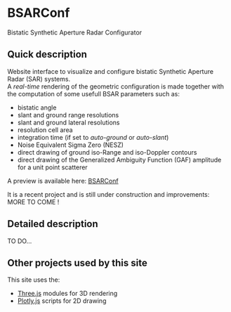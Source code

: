 # BSARConf
Bistatic Synthetic Aperture Radar Configurator

## Quick description
Website interface to visualize and configure bistatic Synthetic Aperture Radar (SAR) systems.\
A *real-time* rendering of the geometric configuration is made together with the computation
of some usefull BSAR parameters such as:
- bistatic angle
- slant and ground range resolutions
- slant and ground lateral resolutions
- resolution cell area
- integration time (if set to *auto-ground* or *auto-slant*)
- Noise Equivalent Sigma Zero (NESZ)
- direct drawing of ground iso-Range and iso-Doppler contours
- direct drawing of the Generalized Ambiguity Function (GAF) amplitude for a unit point scatterer

A preview is available here:  [BSARConf](https://www.bsarconf.oboisot.com)

It is a recent project and is still under construction and improvements:
MORE TO COME !

## Detailed description
 TO DO...

## Other projects used by this site
This site uses the:
- [Three.js](https://threejs.org) modules for 3D rendering
- [Plotly.js](https://plotly.com/javascript) scripts for 2D drawing
